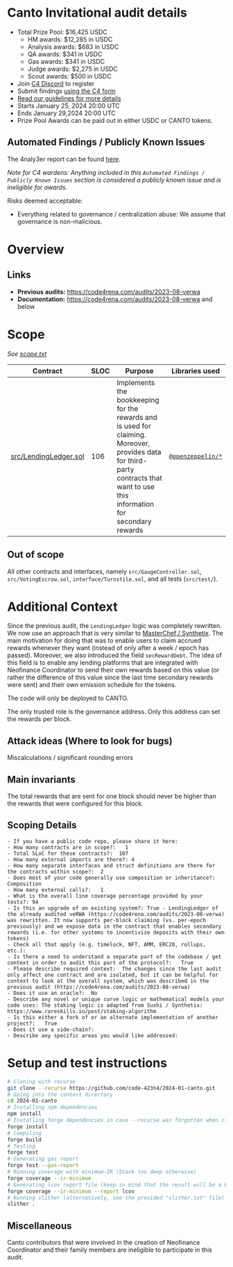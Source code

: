 # Canto Invitational audit details

- Total Prize Pool: $16,425 USDC
  - HM awards: $12,285 in USDC
  - Analysis awards: $683 in USDC
  - QA awards: $341 in USDC
  - Gas awards: $341 in USDC
  - Judge awards: $2,275 in USDC
  - Scout awards: $500 in USDC
- Join [C4 Discord](https://discord.gg/code4rena) to register
- Submit findings [using the C4 form](https://code4rena.com/contests/2024-01-canto-invitational/submit)
- [Read our guidelines for more details](https://docs.code4rena.com/roles/wardens)
- Starts January 25, 2024 20:00 UTC
- Ends January 29,2024 20:00 UTC
- Prize Pool Awards can be paid out in either USDC or CANTO tokens.

## Automated Findings / Publicly Known Issues

The 4naly3er report can be found [here](https://github.com/code-423n4/2024-01-canto/blob/main/4naly3er-report.md).

_Note for C4 wardens: Anything included in this `Automated Findings / Publicly Known Issues` section is considered a publicly known issue and is ineligible for awards._

Risks deemed acceptable:

- Everything related to governance / centralization abuse: We assume that governance is non-malicious.

# Overview

## Links

- **Previous audits:** <https://code4rena.com/audits/2023-08-verwa>
- **Documentation:** <https://code4rena.com/audits/2023-08-verwa> and below

# Scope

*See [scope.txt](https://github.com/code-423n4/2024-01-canto/blob/main/scope.txt)*

| Contract | SLOC | Purpose | Libraries used |  
| ----------- | ----------- | ----------- | ----------- |
| [src/LendingLedger.sol](https://github.com/code-423n4/2024-01-canto/blob/main/src/LendingLedger.sol) | 106 | Implements the bookkeeping for the rewards and is used for claiming. Moreover, provides data for third-party contracts that want to use this information for secondary rewards | [`@openzeppelin/*`](https://openzeppelin.com/contracts/) |

## Out of scope

All other contracts and interfaces, namely `src/GaugeController.sol`, `src/VotingEscrow.sol`, `interface/Turnstile.sol`, and all tests (`src/test/`).

# Additional Context

Since the previous audit, the `LendingLedger` logic was completely rewritten. We now use an approach that is very similar to [MasterChef / Synthetix](https://www.rareskills.io/post/staking-algorithm). The main motivation for doing that was to enable users to claim accrued rewards whenever they want (instead of only after a week / epoch has passed). Moreover, we also introduced the field `secRewardDebt`. The idea of this field is to enable any lending platforms that are integrated with Neofinance Coordinator to send their own rewards based on this value (or rather the difference of this value since the last time secondary rewards were sent) and their own emission schedule for the tokens.

The code will only be deployed to CANTO.

The only trusted role is the governance address. Only this address can set the rewards per block.

## Attack ideas (Where to look for bugs)

Miscalculations / significant rounding errors

## Main invariants

The total rewards that are sent for one block should never be higher than the rewards that were configured for this block.

## Scoping Details

```
- If you have a public code repo, please share it here:  
- How many contracts are in scope?:   1
- Total SLoC for these contracts?:  107
- How many external imports are there?: 4 
- How many separate interfaces and struct definitions are there for the contracts within scope?:  2
- Does most of your code generally use composition or inheritance?:   Composition
- How many external calls?:   1
- What is the overall line coverage percentage provided by your tests?: 94
- Is this an upgrade of an existing system?: True - LendingLedger of the already audited veRWA (https://code4rena.com/audits/2023-08-verwa) was rewritten. It now supports per-block claiming (vs. per-epoch previously) and we expose data in the contract that enables secondary rewards (i.e. for other systems to incentivize deposits with their own tokens)
- Check all that apply (e.g. timelock, NFT, AMM, ERC20, rollups, etc.): 
- Is there a need to understand a separate part of the codebase / get context in order to audit this part of the protocol?:   True
- Please describe required context:  The changes since the last audit only affect one contract and are isolated, but it can be helpful for context to look at the overall system, which was described in the previous audit (https://code4rena.com/audits/2023-08-verwa) 
- Does it use an oracle?:  No
- Describe any novel or unique curve logic or mathematical models your code uses: The staking logic is adapted from Sushi / Synthetix: https://www.rareskills.io/post/staking-algorithm
- Is this either a fork of or an alternate implementation of another project?:   True
- Does it use a side-chain?: 
- Describe any specific areas you would like addressed:
```

# Setup and test instructions

```bash
# Cloning with recurse
git clone --recurse https://github.com/code-423n4/2024-01-canto.git
# Going into the contest directory
cd 2024-01-canto
# Installing npm dependencies
npm install
# Installing forge dependencies in case --recurse was forgotten when cloning
forge install
# Compiling
forge build
# Testing
forge test
# Generating gas report
forge test --gas-report
# Running coverage with minimum-IR (Stack too deep otherwise)
forge coverage --ir-minimum
# Generating lcov report file (keep in mind that the result will be a bit off when displaying the result such as with the Coverage Gutters extension on VSCode due to --ir-minimum).
forge coverage --ir-minimum --report lcov
# Running slither (alternatively, see the provided "slither.txt" file)
slither .
```

## Miscellaneous

Canto contributors that were involved in the creation of Neofinance Coordinator and their family members are ineligible to participate in this audit.
